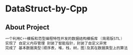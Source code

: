 # DataStruct-by-Cpp

## About Project
```C
一个利用C++模板和范型编程特性开发的数据结构模板库 (简易版STL)
实现了 自定义内存管理 封装了智能指针，封装了自定义异常
完成了 基本数据类型(顺序表，堆，栈，树，图)及其在数据类型上的算法
```

